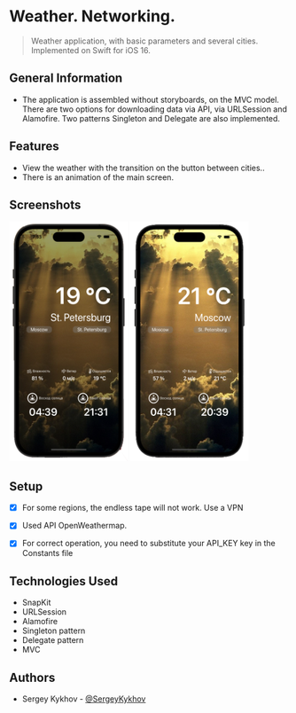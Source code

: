 # Weather. Networking.
> Weather application, with basic parameters and several cities. Implemented on Swift for iOS 16.
## General Information
- The application is assembled without storyboards, on the MVC model. There are two options for downloading data via API, via URLSession and Alamofire. Two patterns Singleton and Delegate are also implemented.

## Features
- View the weather with the transition on the button between cities..
- There is an animation of the main screen.

## Screenshots

<img src="https://github.com/SergeyKykhov/WeatherAppNetworking/blob/develop/Screenshots/1.png" width="214" height="433"> <img src="https://github.com/SergeyKykhov/WeatherAppNetworking/blob/develop/Screenshots/2.png" width="214" height="433"> 


## Setup
- [x] For some regions, the endless tape will not work. Use a VPN
- [x] Used API OpenWeathermap.
- [x] For correct operation, you need to substitute your API_KEY key in the Constants file


## Technologies Used
- SnapKit
- URLSession
- Alamofire
- Singleton pattern
- Delegate pattern
- MVC

## Authors
- Sergey Kykhov - [@SergeyKykhov](https://github.com/SergeyKykhov) 
